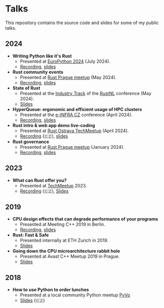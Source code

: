 # Talks
This repository contains the source code and slides for some of my public talks.

## 2024
- **Writing Python like it's Rust**
  - Presented at [EuroPython 2024](https://ep2024.europython.eu/session/writing-python-like-it-s-rust-more-robust-code-with-type-hints) (July 2024).
  - [Recording](https://www.youtube.com/watch?v=OFRLKWacOoA), [slides](2024/europython/writing-python-like-its-rust/slides.pdf)
- **Rust community events**
  - Presented at [Rust Prague meetup](https://www.meetup.com/rust-prague/events/300566374/) (May 2024).
  - [Recording](https://www.youtube.com/watch?v=HqCRoc75k_o), [slides](2024/rust-prague/rust-community-events/slides.pdf)
- **State of Rust**
  - Presented at the [Industry Track](https://2024.rustnl.org/industry/) of the [RustNL](https://2024.rustnl.org/) conference (May 2024).
  - [Slides](2024/rustnl/state-of-rust/slides.pdf)
- **HyperQueue: ergonomic and efficient usage of HPC clusters**
  - Presented at the [e-INFRA CZ](https://www.e-infra.cz/konference-e-infra-cz) conference (April 2024). 
  - [Recording](https://youtu.be/wIxgKOAM0NE?t=9690), [slides](2024/einfra/hyperqueue/slides.pdf)
- **Rust intro & web app demo live-coding**
  - Presented at [Rust Ostrava TechMeetup](https://www.meetup.com/techmeetupostrava/events/299912212/) (April 2024).
  - [Recording](https://youtu.be/YodMJMP2dfA?t=1438) (🇨🇿), [slides](2024/rust-ostrava/rust-intro-live-demo/slides.pdf)
- **Rust governance**
  - Presented at [Rust Prague meetup](https://www.meetup.com/rust-prague/events/298005196/) (January 2024).
  - [Recording](https://youtu.be/d9_ymbFnzM4?t=1039), [slides](2024/rust-prague/rust-governance/slides.pdf)

## 2023
- **What can Rust offer you?**
  - Presented at [TechMeetup](https://techmeetup.cz) 2023.
  - [Recording](https://www.youtube.com/watch?v=bGVYof8WBSI) (🇨🇿), [Slides](2023/techmeetup-rust/slides.pdf)

## 2019
- **CPU design effects that can degrade performance of your programs**
  - Presented at Meeting C++ 2019 in Berlin.
  - [Recording](https://www.youtube.com/watch?v=ICKIMHCw--Y), [slides](2019/meeting-cpp/slides.pdf)
- **Rust: Fast & Safe**
  - Presented internally at ETH Zurich in 2019.
  - [Slides](2019/rust/slides.pdf)
- **Going down the CPU microarchitecture rabbit hole**
  - Presented at Avast C++ Meetup 2019 in Prague.
  - [Slides](2019/avast-cpp/slides/slides.pdf)

## 2018
- **How to use Python to order lunches**
  - Presented at a local community Python meetup [PyVo](https://pyvo.cz/ostrava-pyvo/2018-11/)
  - [Slides](2018/obedy/slides.pdf) (🇨🇿)
